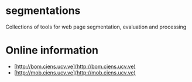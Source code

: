 segmentations
===========
 Collections of tools for web page segmentation, evaluation and processing
 
# Online information 
 
* [http://bom.ciens.ucv.ve](http://bom.ciens.ucv.ve)
* [http://mob.ciens.ucv.ve](http://mob.ciens.ucv.ve)
